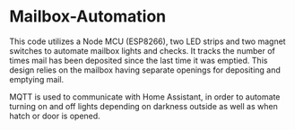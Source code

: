 # Mailbox-Automation
This code utilizes a Node MCU (ESP8266), two LED strips and two magnet switches to automate mailbox lights and checks. It tracks the number of times mail has been deposited since the last time it was emptied. This design relies on the mailbox having separate openings for depositing and emptying mail.

MQTT is used to communicate with Home Assistant, in order to automate turning on and off lights depending on darkness outside as well as when hatch or door is opened.